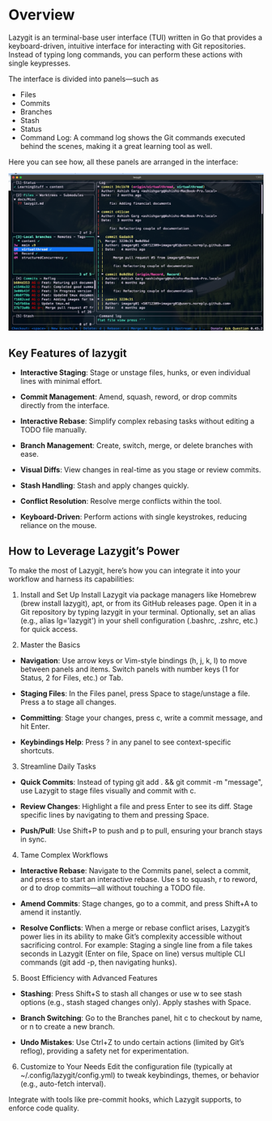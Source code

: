 # Overview

Lazygit is an  terminal-base user interface (TUI) written in Go that provides a keyboard-driven, intuitive interface for interacting with Git repositories. Instead of typing long commands, you can perform these actions with single keypresses.

The interface is divided into panels—such as 
- Files  
- Commits 
- Branches
- Stash 
- Status
- Command Log: A command log shows the Git commands executed behind the scenes, making it a great learning tool as well.


Here you can see how, all these panels are arranged in the interface:

![Lazygit](./images/lazygit.png)

## Key Features of lazygit

- **Interactive Staging**: Stage or unstage files, hunks, or even individual lines with minimal effort.

- **Commit Management**: Amend, squash, reword, or drop commits directly from the interface.

- **Interactive Rebase**: Simplify complex rebasing tasks without editing a TODO file manually.

- **Branch Management**: Create, switch, merge, or delete branches with ease.

- **Visual Diffs**: View changes in real-time as you stage or review commits.

- **Stash Handling**: Stash and apply changes quickly.

- **Conflict Resolution**: Resolve merge conflicts within the tool.

- **Keyboard-Driven**: Perform actions with single keystrokes, reducing reliance on the mouse.

## How to Leverage Lazygit’s Power
To make the most of Lazygit, here’s how you can integrate it into your workflow and harness its capabilities:

1. Install and Set Up
Install Lazygit via package managers like Homebrew (brew install lazygit), apt, or from its GitHub releases page.
Open it in a Git repository by typing lazygit in your terminal.
Optionally, set an alias (e.g., alias lg='lazygit') in your shell configuration (.bashrc, .zshrc, etc.) for quick access.

2. Master the Basics
- **Navigation**: Use arrow keys or Vim-style bindings (h, j, k, l) to move between panels and items. Switch panels with number keys (1 for Status, 2 for Files, etc.) or Tab.

- **Staging Files**: In the Files panel, press Space to stage/unstage a file. Press a to stage all changes.

- **Committing**: Stage your changes, press c, write a commit message, and hit Enter.

- **Keybindings Help**: Press ? in any panel to see context-specific shortcuts.

3. Streamline Daily Tasks
- **Quick Commits**: Instead of typing git add . && git commit -m "message", use Lazygit to stage files visually and commit with c.

- **Review Changes**: Highlight a file and press Enter to see its diff. Stage specific lines by navigating to them and pressing Space.

- **Push/Pull**: Use Shift+P to push and p to pull, ensuring your branch stays in sync.

4. Tame Complex Workflows
- **Interactive Rebase**: Navigate to the Commits panel, select a commit, and press e to start an interactive rebase. Use s to squash, r to reword, or d to drop commits—all without touching a TODO file.

- **Amend Commits**: Stage changes, go to a commit, and press Shift+A to amend it instantly.

- **Resolve Conflicts**: When a merge or rebase conflict arises, Lazygit’s power lies in its ability to make Git’s complexity accessible without sacrificing control. For example:
Staging a single line from a file takes seconds in Lazygit (Enter on file, Space on line) versus multiple CLI commands (git add -p, then navigating hunks).

5. Boost Efficiency with Advanced Features
- **Stashing**: Press Shift+S to stash all changes or use w to see stash options (e.g., stash staged changes only). Apply stashes with Space.

- **Branch Switching**: Go to the Branches panel, hit c to checkout by name, or n to create a new branch.

- **Undo Mistakes**: Use Ctrl+Z to undo certain actions (limited by Git’s reflog), providing a safety net for experimentation.

6. Customize to Your Needs
Edit the configuration file (typically at ~/.config/lazygit/config.yml) to tweak keybindings, themes, or behavior (e.g., auto-fetch interval).

Integrate with tools like pre-commit hooks, which Lazygit supports, to enforce code quality.


